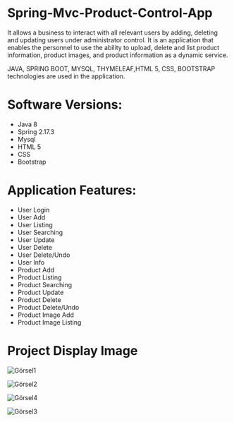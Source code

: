 # Spring-Mvc-Product-Control-App

It allows a business to interact with all relevant users by adding, deleting and updating users under administrator control. It is an application that enables the personnel to use the ability to upload, delete and list product information, product images, and product information as a dynamic service.

JAVA, SPRING BOOT, MYSQL, THYMELEAF,HTML 5, CSS, BOOTSTRAP technologies are used in the application.

# Software Versions:

- Java 8
- Spring 2.17.3
- Mysql
- HTML 5
- CSS
- Bootstrap

# Application Features:

 - User Login
 - User Add
 - User Listing
 - User Searching
 - User Update
 - User Delete
 - User Delete/Undo
 - User Info
 - Product Add
 - Product Listing
 - Product Searching
 - Product Update
 - Product Delete
 - Product Delete/Undo
 - Product Image Add
 - Product Image Listing

# Project Display Image

![Görsel1](https://github.com/canakboyraz/spring-mvc-product-app3/assets/77435341/6b6121bc-d5e1-41b8-97c7-017ddfb1d3f8)

![Görsel2](https://github.com/canakboyraz/spring-mvc-product-app3/assets/77435341/ce9111f1-a91f-48bc-950e-4b9a272c0f04)

![Görsel4](https://github.com/canakboyraz/spring-mvc-product-app3/assets/77435341/8a0369ab-1276-4d7e-bb72-791760a5d995)

![Görsel3](https://github.com/canakboyraz/spring-mvc-product-app3/assets/77435341/3377e085-6af1-4229-99ae-7e1cd9e9a74a)


